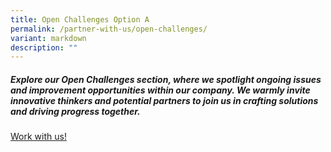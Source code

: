```yaml
---
title: Open Challenges Option A
permalink: /partner-with-us/open-challenges/
variant: markdown
description: ""
---
```

<h5>Explore our Open Challenges section, where we spotlight ongoing issues and improvement opportunities within our company. We warmly invite innovative thinkers and potential partners to join us in crafting solutions and driving progress together.</h5>


<p><a class="bp-button is-primary is-uppercase search-button" href="https://www.mindef.gov.sg/web/portal/rsaf/home/">Work with us!</a></p>
